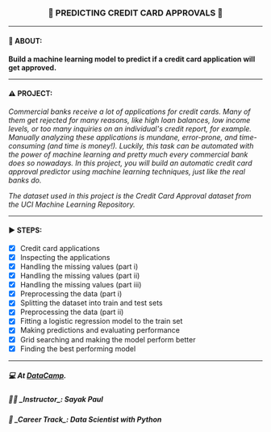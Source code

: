 <h3 align="center"> 
  🚧 PREDICTING CREDIT CARD APPROVALS 🚧
</h3>

---
#### 📢 ABOUT:
**Build a machine learning model to predict if a credit card application will get approved.**

---
#### ⚠️ PROJECT:
*Commercial banks receive a lot of applications for credit cards. Many of them get rejected for many reasons, like high loan balances, low income levels, or too many inquiries on an individual's credit report, for example. Manually analyzing these applications is mundane, error-prone, and time-consuming (and time is money!). Luckily, this task can be automated with the power of machine learning and pretty much every commercial bank does so nowadays. In this project, you will build an automatic credit card approval predictor using machine learning techniques, just like the real banks do.*

*The dataset used in this project is the Credit Card Approval dataset from the UCI Machine Learning Repository.*

---
#### ▶️ STEPS:
- [x] Credit card applications
- [x] Inspecting the applications
- [x] Handling the missing values (part i)
- [x] Handling the missing values (part ii)
- [x] Handling the missing values (part iii)
- [x] Preprocessing the data (part i)
- [x] Splitting the dataset into train and test sets
- [x] Preprocessing the data (part ii)
- [x] Fitting a logistic regression model to the train set
- [x] Making predictions and evaluating performance
- [x] Grid searching and making the model perform better
- [x] Finding the best performing model

---
##### 💻 At <a href="https://www.datacamp.com" target="_blank">DataCamp</a>.
##### 🧑‍🏫 \_Instructor\_: Sayak Paul
##### 📖 \_Career Track\_: Data Scientist with Python
